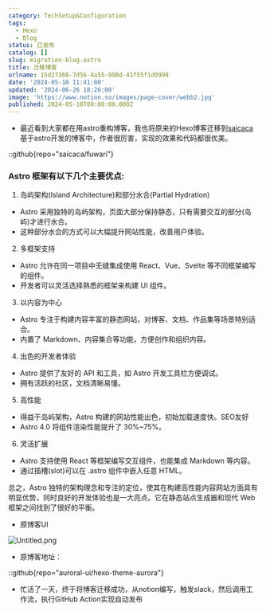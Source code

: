 ```yaml
---
category: TechSetup&Configuration
tags:
  - Hexo
  - Blog
status: 已发布
catalog: []
slug: migration-blog-astro
title: 迁移博客
urlname: 15d27368-7d56-4a55-998d-41f55f1d0998
date: '2024-05-10 11:41:00'
updated: '2024-06-26 18:26:00'
image: 'https://www.notion.so/images/page-cover/webb2.jpg'
published: 2024-05-10T08:00:00.000Z
---
```

- 最近看到大家都在用astro重构博客，我也将原来的Hexo博客迁移到[saicaca](https://github.com/saicaca/fuwari)基于astro开发的博客中，作者很厉害，实现的效果和代码都很优美。

::github{repo="saicaca/fuwari"}


### Astro 框架有以下几个主要优点:



1. 岛屿架构(Island Architecture)和部分水合(Partial Hydration)
- Astro 采用独特的岛屿架构，页面大部分保持静态，只有需要交互的部分(岛屿)才进行水合。
- 这种部分水合的方式可以大幅提升网站性能，改善用户体验。

2. 多框架支持
- Astro 允许在同一项目中无缝集成使用 React、Vue、Svelte 等不同框架编写的组件。
- 开发者可以灵活选择熟悉的框架来构建 UI 组件。

3. 以内容为中心
- Astro 专注于构建内容丰富的静态网站，对博客、文档、作品集等场景特别适合。
- 内置了 Markdown、内容集合等功能，方便创作和组织内容。

4. 出色的开发者体验
- Astro 提供了友好的 API 和工具，如 Astro 开发工具栏方便调试。
- 拥有活跃的社区，文档清晰易懂。

5. 高性能
- 得益于岛屿架构，Astro 构建的网站性能出色，初始加载速度快。SEO友好
- Astro 4.0 将组件渲染性能提升了 30%~75%。

6. 灵活扩展
- Astro 支持使用 React 等框架编写交互组件，也能集成 Markdown 等内容。
- 通过插槽(slot)可以在 .astro 组件中嵌入任意 HTML。

总之，Astro 独特的架构理念和专注的定位，使其在构建高性能内容网站方面具有明显优势，同时良好的开发体验也是一大亮点。它在静态站点生成器和现代 Web 框架之间找到了很好的平衡。

- 原博客UI

![Untitled.png](https://prod-files-secure.s3.us-west-2.amazonaws.com/5d24fe63-e567-4804-86f9-9fdc62e13082/3d59c350-432a-4fb6-a08f-0638fef2026e/Untitled.png?X-Amz-Algorithm=AWS4-HMAC-SHA256&X-Amz-Content-Sha256=UNSIGNED-PAYLOAD&X-Amz-Credential=ASIAZI2LB466VW46CV2F%2F20250206%2Fus-west-2%2Fs3%2Faws4_request&X-Amz-Date=20250206T213212Z&X-Amz-Expires=3600&X-Amz-Security-Token=IQoJb3JpZ2luX2VjEE0aCXVzLXdlc3QtMiJHMEUCIQChFhAEB2UJEblUAyPivh2Ve9siaUU3ddSorfPfvptRSgIgAqnvM2RY7oNMk%2F0b3lJ1oa0ePXgkUgtYtOVGVqa9MEUq%2FwMIZhAAGgw2Mzc0MjMxODM4MDUiDMBGm9dVVEM0ugsTsyrcA1wQF%2B8zwF7jAKB3X5Pm%2BHjSwkrWapWy8dBYy3td3J7gKYFjSGhIejwlb5q62z7eli0G8XpYN777WxmfbilqMeuLafI%2BfY%2BMieVLkUUqZL1JnY4H5MLts0KVCamZj1g80fkGvzfY2%2F1HcbV5P%2BQ6iT%2Fdx0SbdCAX07%2BfB0GpvZg8%2F9kSeTAe5qTmyMEUPJn3DfHR6EuTzXnHychS4mkcfIjgwsdDjffJFmNxbBFvb6xfgWYVSkw7mQbezPuBNQClOMaVDhMcQTUO9aKX4RsWh6JgCJn8Eu0%2FLhXO3ZIBNl9wzebPN3ZFdX5%2FPbQ7MeIXcXyQedCuy9L7MIPJ1oyKefdFn8LSpYXZxbNnLqCK2ftoaNQ%2B16iqCzl10SLdDPFarfxHaHZV1%2BwW9sc1Se5QvPDpF4qLBqgeoi%2F7%2Bv85Gb%2FDv52eCgtBoDrR69G%2F6M5tHcOMTcIpYv885Bb%2FJRcCpVt9jpbmSsqc%2Frxjflqy4nI8cCr5bgGIrrSdSKjGMWVAisFRLa27gDXNEOpKTN9wqLWC7%2FKzFGvVqujxL8DowzQVH9kjuFoJ6SyioGAlrD%2FDXHFv18CWjyx8KXZGQJMLo7z%2BTcYhTzn8VXRGCkh%2B0gvNduQbPxQOdRq0zSyFMOK4lL0GOqUBIHMlQow%2FvytXSjKkL8en94arzdKH5dxPFx7qEdWbwOdBRYvhm3TboaByauudrVkn5VZdzNUv8disWfnHzl7SvL5BfbiT4tTaFIM7Bn0uuP39H05zsgQg8CxSSw9LkFBg3IvognymyhluJ%2FS4oUw6CkFFNKrFLlFJ83polfqV3LSDDkDrjrAL2US%2F5odtlMS1NL%2FDtDuPoP2DMaApRu7VnoG%2B0thw&X-Amz-Signature=1eb3fbb70923a40bd50ec1515824ba2beaa8c7987cb6f49b4a680b813cef61b2&X-Amz-SignedHeaders=host&x-id=GetObject)

- 原博客地址：

::github{repo="auroral-ui/hexo-theme-aurora"}

- 忙活了一天，终于将博客迁移成功，从notion编写，触发slack，然后调用工作流，执行GitHub Action实现自动发布
